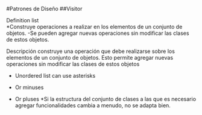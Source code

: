 #Patrones de Diseño
##Visitor
<dt>Definition list</dt>
*Construye operaciones a realizar en los elementos de un conjunto de objetos.
-Se pueden agregar nuevas operaciones sin modificar las clases de estos objetos.

Descripción
construye una operación que debe realizarse sobre los elementos de un conjunto de objetos. Esto permite agregar nuevas operaciones sin modificar las clases de estos objetos
* Unordered list can use asterisks
- Or minuses
+ Or pluses
*Si la estructura del conjunto de clases a las que es necesario agregar funcionalidades cambia a menudo, no se adapta bien.

